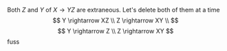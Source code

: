 Both $Z$ and $Y$ of $X \rightarrow YZ$ are extraneous. Let's delete both of them at a time
$$
Y \rightarrow XZ \\
Z \rightarrow XY \\
$$
$$
Y \rightarrow Z \\
Z \rightarrow XY 
$$
fuss